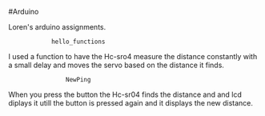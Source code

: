 #Arduino

Loren's arduino assignments.

			    hello_functions  


I used a function to have the Hc-sro4 measure the distance constantly with a small 
delay and moves the servo based on the distance it finds.









					NewPing 

When you press the button the Hc-sr04 finds the distance and and lcd diplays it 
utill the button is pressed again and it displays the new distance.


